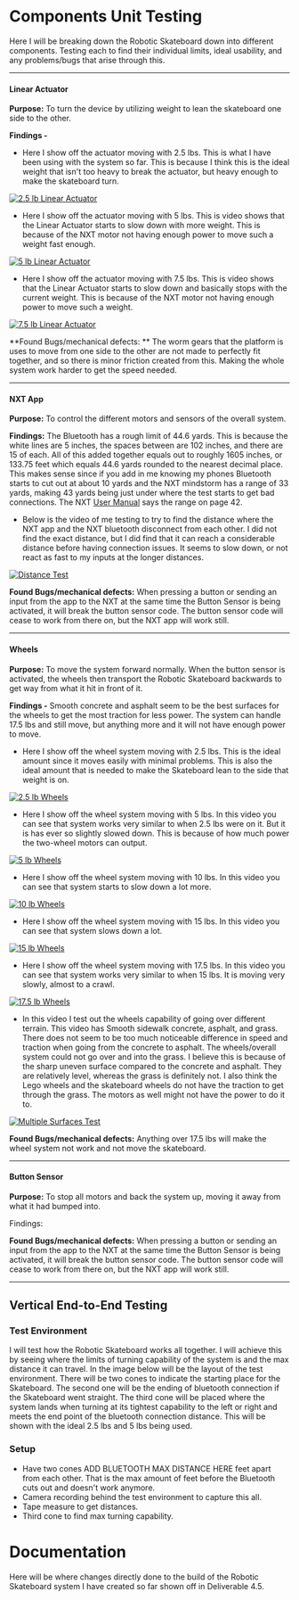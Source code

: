 # Components Unit Testing
  
  Here I will be breaking down the Robotic Skateboard down into different components. Testing each to find their individual limits, ideal usability, and any problems/bugs that arise through this.

 ----------------------------------------------------------------------------  
   
   #### Linear Actuator
   
   **Purpose:** To turn the device by utilizing weight to lean the skateboard one side to the other. 
   
   **Findings -**
   
   - Here I show off the actuator moving with 2.5 lbs. This is what I have been using with the system so far. This is because I think this is the ideal weight that isn't too heavy to break the actuator, but heavy enough to make the skateboard turn. 
   
   [![2.5 lb Linear Actuator](https://img.youtube.com/vi/gh21PnaThnI/0.jpg)](https://youtu.be/gh21PnaThnI)
   
   - Here I show off the actuator moving with 5 lbs. This is video shows that the Linear Actuator starts to slow down with more weight. This is because of the NXT motor not having enough power to move such a weight fast enough.

   [![5 lb Linear Actuator](https://img.youtube.com/vi/rEQufCh28vo/0.jpg)](https://youtu.be/rEQufCh28vo)
   
   - Here I show off the actuator moving with 7.5 lbs. This is video shows that the Linear Actuator starts to slow down and basically stops with the current weight. This is because of the NXT motor not having enough power to move such a weight.

   [![7.5 lb Linear Actuator](https://img.youtube.com/vi/GQlalKLsaHY/0.jpg)](https://youtu.be/GQlalKLsaHY)
   
   **Found Bugs/mechanical defects: ** The worm gears that the platform is uses to move from one side to the other are not made to perfectly fit together, and so there is minor friction created from this. Making the whole system work harder to get the speed needed.
         
 ----------------------------------------------------------------------------   
   #### NXT App
   
   **Purpose:** To control the different motors and sensors of the overall system. 
   
   **Findings:** The Bluetooth has a rough limit of 44.6 yards. This is because the white lines are 5 inches, the spaces between are 102 inches, and there are 15 of each. All of this added together equals out to roughly 1605 inches, or 133.75 feet which equals 44.6 yards rounded to the nearest decimal place. This makes sense since if you add in me knowing my phones Bluetooth starts to cut out at about 10 yards and the NXT mindstorm has a range of 33 yards, making 43 yards being just under where the test starts to get bad connections. The NXT [User Manual](https://www.generationrobots.com/media/Lego-Mindstorms-NXT-Education-Kit.pdf) says the range on page 42.
   
   - Below is the video of me testing to try to find the distance where the NXT app and the NXT bluetooth disconnect from each other. I did not find the exact distance, but I did find that it can reach a considerable distance before having connection issues. It seems to slow down, or not react as fast to my inputs at the longer distances.
   
   [![Distance Test](https://img.youtube.com/vi/O6z0qYRDyVc/0.jpg)](https://youtu.be/O6z0qYRDyVc)
   
   **Found Bugs/mechanical defects:**  When pressing a button or sending an input from the app to the NXT at the same time the Button Sensor is being activated, it will break the button sensor code. The button sensor code will cease to work from there on, but the NXT app will work still.
   
 ----------------------------------------------------------------------------          
   #### Wheels
   
   **Purpose:** To move the system forward normally. When the button sensor is activated, the wheels then transport the Robotic Skateboard backwards to get way from what it hit in front of it.
   
   **Findings -** Smooth concrete and asphalt seem to be the best surfaces for the wheels to get the most traction for less power. The system can handle 17.5 lbs and still move, but anything more and it will not have enough power to move. 
   
   - Here I show off the wheel system moving with 2.5 lbs. This is the ideal amount since it moves easily with minimal problems. This is also the ideal amount that is needed to make the Skateboard lean to the side that weight is on. 

[![2.5 lb Wheels](https://img.youtube.com/vi/koPFEo0PfT0/0.jpg)](https://youtu.be/koPFEo0PfT0)

   - Here I show off the wheel system moving with 5 lbs. In this video you can see that system works very similar to when 2.5 lbs were on it. But it is has ever so slightly slowed down. This is because of how much power the two-wheel motors can output.

[![5 lb Wheels](https://img.youtube.com/vi/HSez85GzGCU/0.jpg)](https://youtu.be/HSez85GzGCU)

  - Here I show off the wheel system moving with 10 lbs. In this video you can see that system starts to slow down a lot more. 

[![10 lb Wheels](https://img.youtube.com/vi/_Bh3O8xH8Ak/0.jpg)](https://youtu.be/_Bh3O8xH8Ak)

   - Here I show off the wheel system moving with 15 lbs. In this video you can see that system slows down a lot.
  
[![15 lb Wheels](https://img.youtube.com/vi/sFppsuWv2bI/0.jpg)](https://youtu.be/sFppsuWv2bI)

   - Here I show off the wheel system moving with 17.5 lbs. In this video you can see that system works very similar to when 15 lbs. It is moving very slowly, almost to a crawl. 

[![17.5 lb Wheels](https://img.youtube.com/vi/WfyRhPaAnao/0.jpg)](https://youtu.be/WfyRhPaAnao)   

   - In this video I test out the wheels capability of going over different terrain. This video has Smooth sidewalk concrete, asphalt, and grass. There does not seem to be too much noticeable difference in speed and traction when going from the concrete to asphalt. The wheels/overall system could not go over and into the grass. I believe this is because of the sharp uneven surface compared to the concrete and asphalt. They are relatively level, whereas the grass is definitely not. I also think the Lego wheels and the skateboard wheels do not have the traction to get through the grass. The motors as well might not have the power to do it to.
   
   [![Multiple Surfaces Test](https://img.youtube.com/vi/05nogra6AQk/0.jpg)](https://youtu.be/05nogra6AQk)
   
   **Found Bugs/mechanical defects:** Anything over 17.5 lbs will make the wheel system not work and not move the skateboard. 
     
 ----------------------------------------------------------------------------          
   #### Button Sensor
   
   **Purpose:** To stop all motors and back the system up, moving it away from what it had bumped into. 
   
   Findings:
   
  **Found Bugs/mechanical defects:** When pressing a button or sending an input from the app to the NXT at the same time the Button Sensor is being activated, it will break the button sensor code. The button sensor code will cease to work from there on, but the NXT app will work still.
           
 ----------------------------------------------------------------------------
  
  ## Vertical End-to-End Testing 
    
   ### Test Environment
   
   I will test how the Robotic Skateboard works all together. I will achieve this by seeing where the limits of turning capability of the system is and the max distance it can travel. In the image below will be the layout of the test environment. There will be two cones to indicate the starting place for the Skateboard. The second one will be the ending of bluetooth connection if the Skateboard went straight. The third cone will be placed where the system lands when turning at its tightest capability to the left or right and meets the end point of the bluetooth connection distance. This will be shown with the ideal 2.5 lbs and 5 lbs being used. 
   
   ### Setup
   
   - Have two cones ADD BLUETOOTH MAX DISTANCE HERE feet apart from each other. That is the max amount of feet before the Bluetooth cuts out and doesn't work anymore.
   - Camera recording behind the test environment to capture this all.
   - Tape measure to get distances.
   - Third cone to find max turning capability.

# Documentation

Here will be where changes directly done to the build of the Robotic Skateboard system I have created so far shown off in Deliverable 4.5.
